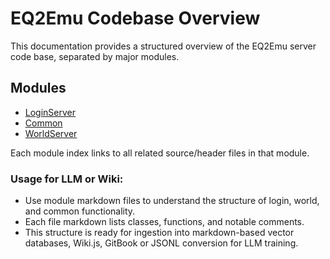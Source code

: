 # EQ2Emu Codebase Overview

This documentation provides a structured overview of the EQ2Emu server code base, separated by major modules.

## Modules

- [LoginServer](LoginServer_Index.md)
- [Common](Common_Index.md)
- [WorldServer](WorldServer_Index.md)

Each module index links to all related source/header files in that module.

### Usage for LLM or Wiki:

- Use module markdown files to understand the structure of login, world, and common functionality.
- Each file markdown lists classes, functions, and notable comments.
- This structure is ready for ingestion into markdown-based vector databases, Wiki.js, GitBook or JSONL conversion for LLM training.
